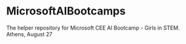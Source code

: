 # MicrosoftAIBootcamps
The helper repository for Microsoft CEE AI Bootcamp - Girls in STEM. Athens, August 27
